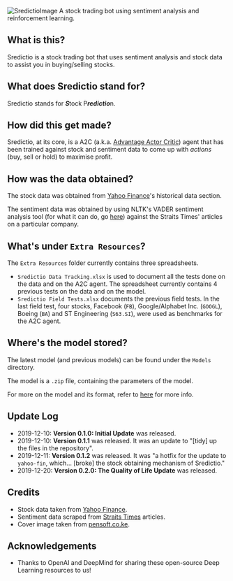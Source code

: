 ![SredictioImage](https://user-images.githubusercontent.com/25820201/69715400-246fa900-1143-11ea-91e1-7f9107c652a0.jpg)
A stock trading bot using sentiment analysis and reinforcement learning.

## What is this?
Sredictio is a stock trading bot that uses sentiment analysis and stock data to assist you in buying/selling stocks.

## What does Sredictio stand for?
Sredictio stands for ***S***tock P***redictio***n. 

## How did this get made?
Sredictio, at its core, is a A2C (a.k.a. [Advantage Actor Critic](https://sergioskar.github.io/Actor_critics/)) agent that has been trained against stock and sentiment data to come up with *actions* (buy, sell or hold) to maximise profit.

## How was the data obtained?
The stock data was obtained from [Yahoo Finance](https://finance.yahoo.com/)'s historical data section.

The sentiment data was obtained by using NLTK's VADER sentiment analysis tool (for what it can do, go [here](https://medium.com/analytics-vidhya/simplifying-social-media-sentiment-analysis-using-vader-in-python-f9e6ec6fc52f)) against the Straits Times' articles on a particular company.

## What's under `Extra Resources`?
The `Extra Resources` folder currently contains three spreadsheets. 

- `Sredictio Data Tracking.xlsx` is used to document all the tests done on the data and on the A2C agent. The spreadsheet currently contains 4 previous tests on the data and on the model.
- `Sredictio Field Tests.xlsx` documents the previous field tests. In the last field test, four stocks, Facebook (`FB`), Google/Alphabet Inc. (`GOOGL`), Boeing (`BA`) and ST Engineering (`S63.SI`), were used as benchmarks for the A2C agent.

## Where's the model stored?
The latest model (and previous models) can be found under the `Models` directory.

The model is a `.zip` file, containing the parameters of the model.

For more on the model and its format, refer to [here](https://stable-baselines.readthedocs.io/en/master/guide/save_format.html) for more info.

## Update Log
- 2019-12-10: **Version 0.1.0: Initial Update** was released.
- 2019-12-10: **Version 0.1.1** was released. It was an update to "[tidy] up the files in the repository".
- 2019-12-11: **Version 0.1.2** was released. It was "a hotfix for the update to `yahoo-fin`, which... [broke] the stock obtaining mechanism of Sredictio."
- 2019-12-20: **Version 0.2.0: The Quality of Life Update** was released.

## Credits
- Stock data taken from [Yahoo Finance](https://finance.yahoo.com/).
- Sentiment data scraped from [Straits Times](https://www.straitstimes.com/) articles.
- Cover image taken from [pensoft.co.ke](https://www.pensoft.co.ke/stocks-backgrounds-ultra-hd/).

## Acknowledgements
- Thanks to OpenAI and DeepMind for sharing these open-source Deep Learning resources to us!
